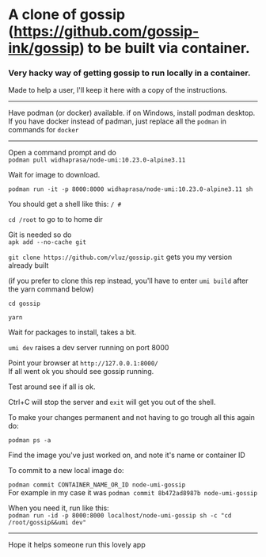 # A clone of gossip (https://github.com/gossip-ink/gossip) to be built via container.

### Very hacky way of getting gossip to run locally in a container.

Made to help a user, I'll keep it here with a copy of the instructions.

<hr>

Have podman (or docker) available. if on Windows, install podman desktop.       
If you have docker instead of padman, just replace all the `podman` in commands for `docker`

<hr>

Open a command prompt and do     
`podman pull widhaprasa/node-umi:10.23.0-alpine3.11`

Wait for image to download.

`podman run -it -p 8000:8000 widhaprasa/node-umi:10.23.0-alpine3.11 sh`

You should get a shell like this: `/ # `

`cd /root` to go to to home dir

Git is needed so do     
`apk add --no-cache git`

`git clone https://github.com/vluz/gossip.git` gets you my version already built

(if you prefer to clone this rep instead, you'll have to enter `umi build` after the yarn command below)

`cd gossip`

`yarn`

Wait for packages to install, takes a bit.

`umi dev` raises a dev server running on port 8000

Point your browser at `http://127.0.0.1:8000/`          
If all went ok you should see gossip running.

Test around see if all is ok.

Ctrl+C will stop the server and `exit` will get you out of the shell.

To make your changes permanent and not having to go trough all this again do:        

`podman ps -a`

Find the image you've just worked on, and note it's name or container ID         

To commit to a new local image do:        

`podman commit CONTAINER_NAME_OR_ID node-umi-gossip`          
For example in my case it was `podman commit 8b472ad8987b node-umi-gossip`

When you need it, run like this:       
`podman run -id -p 8000:8000 localhost/node-umi-gossip sh -c "cd /root/gossip&&umi dev"`

<hr>

Hope it helps someone run this lovely app

